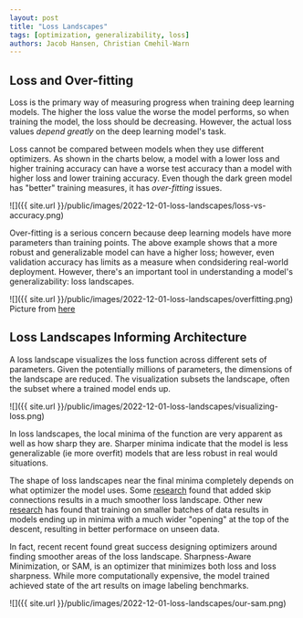 ```yaml
---
layout: post
title: "Loss Landscapes"
tags: [optimization, generalizability, loss]
authors: Jacob Hansen, Christian Cmehil-Warn
---
```



## Loss and Over-fitting

Loss is the primary way of measuring progress when training deep learning models. The higher the loss value the worse the model performs, so when training the model, the loss should be decreasing. However, the actual loss values _depend greatly_ on the deep learning model's task.

Loss cannot be compared between models when they use different optimizers. As shown in the charts below, a model with a lower loss and higher training accuracy can have a worse test accuracy than a model with higher loss and lower training accuracy. Even though the dark green model has "better" training measures, it has _over-fitting_ issues.

![]({{ site.url }}/public/images/2022-12-01-loss-landscapes/loss-vs-accuracy.png)

Over-fitting is a serious concern because deep learning models have more parameters than training points. The above example shows that a more robust and generalizable model can have a higher loss; however, even validation accuracy has limits as a measure when condsidering real-world deployment. However, there's an important tool in understanding a model's generalizability: loss landscapes.


![]({{ site.url }}/public/images/2022-12-01-loss-landscapes/overfitting.png)
Picture from [here](https://medium.com/greyatom/what-is-underfitting-and-overfitting-in-machine-learning-and-how-to-deal-with-it-6803a989c76)



## Loss Landscapes Informing Architecture

A loss landscape visualizes the loss function across different sets of parameters. Given the potentially millions of parameters, the dimensions of the landscape are reduced. The visualization subsets the landscape, often the subset where a trained model ends up. 


![]({{ site.url }}/public/images/2022-12-01-loss-landscapes/visualizing-loss.png)

In loss landscapes, the local minima of the function are very apparent as well as how sharp they are. Sharper minima indicate that the model is less generalizable (ie more overfit) models that are less robust in real would situations.

The shape of loss landscapes near the final minima completely depends on what optimizer the model uses. Some [research](https://arxiv.org/abs/1712.09913) found that added skip connections results in a much smoother loss landscape. Other new [research](https://arxiv.org/abs/1609.04836)  has found that training on smaller batches of data results in models ending up in minima with a much wider "opening" at the top of the descent, resulting in better performace on unseen data. 

In fact, recent recent found great success designing optimizers around finding smoother areas of the loss landscape. Sharpness-Aware Minimization, or SAM, is an optimizer that minimizes both loss and loss sharpness. While more computationally expensive, the model trained achieved state of the art results on image labeling benchmarks.

![]({{ site.url }}/public/images/2022-12-01-loss-landscapes/our-sam.png)


